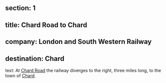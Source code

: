 ﻿section: 1
----
title: Chard Road to Chard
----
company: London and South Western Railway
----
destination: Chard
----
text: At [Chard Road](/stations/chard-road) the railway diverges to the right, three miles long, to the town of [Chard](/stations/chard).